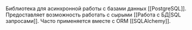 Библиотека для асинхронной работы с базами данных [[PostgreSQL]]. Предоставляет возможность работать с сырыми [[Работа с БД|SQL запросами]]. Часто применяется вместе с ORM [[SQLAlchemy]].